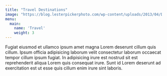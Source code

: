 ```yaml
---
title: "Travel Destinations"
image: "https://blog.lesterpickerphoto.com/wp-content/uploads/2013/04/DSC_8383-Panorama-flatirons-3.jpg"
menu:
  main:
    name: 'Travel'
    weight: 3
---
```

Fugiat eiusmod et ullamco ipsum amet magna Lorem deserunt cillum quis cillum. Ipsum officia adipisicing laborum velit consectetur laborum occaecat tempor cillum ipsum fugiat. In adipisicing irure est nostrud sit est reprehenderit aliqua Lorem quis consequat irure. Sunt id Lorem deserunt ad exercitation est ut esse quis cillum enim irure sint laboris.